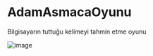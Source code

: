 # AdamAsmacaOyunu
Bilgisayarın tuttuğu kelimeyi tahmin etme oyunu

![image](/AdamAsmacaOyunu/AdamAsmacaOyunu/main.png)
